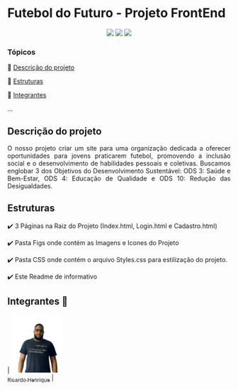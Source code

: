 <h1>Futebol do Futuro - Projeto FrontEnd</h1> 

<p align="center">
   <img src="https://img.shields.io/badge/CSS-239120?logo=css3&logoColor=white&style=for-the-badge"/>
   <img src="https://img.shields.io/badge/HTML-239120?logo=html5&logoColor=white&style=for-the-badge"/>
   <img src="http://img.shields.io/static/v1?label=STATUS&message=EM%20DESENVOLVIMENTO&color=RED&style=for-the-badge"/>
</p>

### Tópicos 

:small_blue_diamond: [Descrição do projeto](#descrição-do-projeto)

:small_blue_diamond: [Estruturas](#estruturas)

:small_blue_diamond: [Integrantes](#integrantes)

... 

## Descrição do projeto 

<p align="justify">
  O nosso projeto criar um site para uma organização dedicada a oferecer oportunidades para jovens praticarem futebol, promovendo a inclusão social e o desenvolvimento de habilidades pessoais e coletivas. Buscamos englobar 3 dos Objetivos do Desenvolvimento Sustentável: ODS 3: Saúde e Bem-Estar, ODS 4: Educação de Qualidade e ODS 10: Redução das Desigualdades.
</p>

## Estruturas

:heavy_check_mark: 3 Páginas na Raiz do Projeto (Index.html, Login.html e Cadastro.html)  

:heavy_check_mark: Pasta Figs onde contém as Imagens e Icones do Projeto  

:heavy_check_mark: Pasta CSS onde contém o arquivo Styles.css para estilização do projeto.  

:heavy_check_mark: Este Readme de informativo  

## Integrantes :dash:

| [<img src="./figs/fotoperfil.jpg" width=115><br><sub>Ricardo Henrique</sub>](https://github.com/ricardohsousa) |